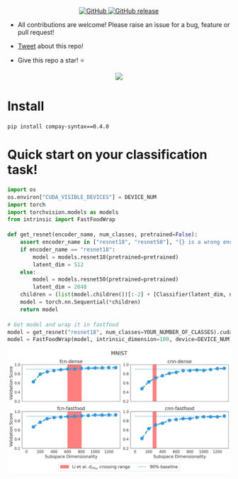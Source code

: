 <p align="center">
    <a href="https://github.com/jgamper/intrinsic-dimensionality/blob/master/LICENSE">
        <img alt="GitHub" src="https://img.shields.io/github/license/jgamper/intrinsic-dimensionality.svg?color=blue">
    </a>
    <a href="https://github.com/jgamper/intrinsic-dimensionality/releases">
        <img alt="GitHub release" src="https://img.shields.io/github/v/release/jgamper/intrinsic-dimensionality?include_prereleases">
    </a>
</p>

* All contributions are welcome! Please raise an issue for a bug, feature or pull request!

* <a href="https://twitter.com/share?" class="twitter-share-button" data-text="Check this out!" data-url="https://github.com/jgamper/intrinsic-dimensionality" data-show-count="false">Tweet</a> about this repo!

* Give this repo a star! :star:

<p align="center">
    <img src="https://raw.githubusercontent.com/jgamper/intrinsic-dimensionality/master/docs/source/imgs/star_syntax.png?token=ADDZO4PH6CJSK5XTSC2ZLXK6ZPXRY" width="600"/>
<p>

# Install

`pip install compay-syntax==0.4.0`

# Quick start on your classification task!

```python
import os
os.environ["CUDA_VISIBLE_DEVICES"] = DEVICE_NUM
import torch
import torchvision.models as models
from intrinsic import FastFoodWrap

def get_resnet(encoder_name, num_classes, pretrained=False):
    assert encoder_name in ["resnet18", "resnet50"], "{} is a wrong encoder name!".format(encoder_name)
    if encoder_name == "resnet18":
        model = models.resnet18(pretrained=pretrained)
        latent_dim = 512
    else:
        model = models.resnet50(pretrained=pretrained)
        latent_dim = 2048
    children = (list(model.children())[:-2] + [Classifier(latent_dim, num_classes)])
    model = torch.nn.Sequential(*children)
    return model

# Get model and wrap it in fastfood
model = get_resnet("resnet18", num_classes=YOUR_NUMBER_OF_CLASSES).cuda()
model = FastFoodWrap(model, intrinsic_dimension=100, device=DEVICE_NUM)
```
<p align="center">
    <img src="https://raw.githubusercontent.com/jgamper/intrinsic-dimensionality/refactor/assets/mnist_reproduction.png?token=ADDZO4IHL3PNENJD6CP25GC7ECUBW" width="600"/>
<p>